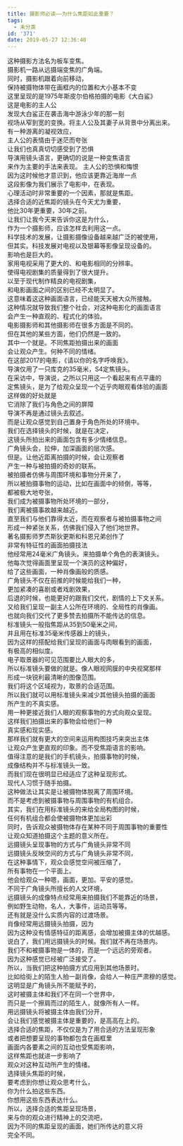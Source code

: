 ```yaml
---
title: 摄影师必读——为什么焦距如此重要？
tags:
  - 未分类
id: '371'
date: 2019-05-27 12:36:40
---
```


这种摄影方法名为板车变焦。  
摄影机一路从远摄端变焦的广角端。  
同时，摄影机跟着向前移动，  
保持被摄物体带在画框内的位置和大小基本不变  
这里呈现的是1975年斯皮尔伯格拍摄的电影《大白鲨》  
这是电影的主人公  
发现大白鲨正在袭击海中游泳少年的那一刻  
视场从窄到宽的变换。将主人公及其妻子从背景中分离出来。  
有一种游离的凝视效应，  
主人公的表情由于迷茫而夸张  
让我们也真真切切感受到了恐惧  
导演用镜头语言，更确切的说是一种变焦语言  
来作为主要的手法来表现。 主人公的恐惧和悔恨  
因为这时候他才意识到，他应该更靠近海岸一点  
这段影像为我们展示了电影中，在表现。  
心理活动时非常重要的一个因素，那就是焦距。  
选择合适的近焦距的镜头在今天尤为重要，  
他比30年更重要，30年之前。  
让我们让我今天来告诉你这是为什么，  
作为一个摄影师，应该怎样去利用这一点。  
科学技术的发展，让摄影摄像设备越来越广泛的被使用，  
但其实。科技发展对电视以及银幕等影像呈现设备的。  
影响也是巨大的。  
家用电视采用了更大的、和电影相同的分辨率。  
使得电视剧集的质量得到了很大提升。  
以至于现代制作精良的电视剧集，  
和电影画面之间的区别已经不太明显了。  
这意味着这这种画面语言，已经能天天被大众所接触。  
这种情况就导致我们整个社会，对这种电影化的画面语言  
会产生一种直观的、程式化的体验。  
电影摄影师和其他摄影师在很多方面是不同的。  
但在其他的某些方面，他们仍然是一致的。  
其中一个就是。不同焦距拍摄出来的画面  
会让观众产生。何种不同的情绪。  
在这部2017的电影，《请以你的名字呼唤我》。  
导演仅用了一只库克的35毫米，S4定焦镜头。  
在采访中，导演说，之所以只用这一个看起来有点平庸的  
定焦镜头，是为了给观众呈现一个近乎肉眼观看体验的画面  
这样做的好处就是  
它消除了我们与角色之间的屏障  
导演不再是通过镜头去叙述。  
而是让观众感觉到自己置身于角色所处的环境中。  
我们在选择镜头的时候，就是在决定，  
这镜头所拍出来的画面包含有多少情绪信息。  
广角镜头会，拉伸，加深画面的层次感。  
但是。让他近距离拍摄的时候，会让观察者  
产生一种与被拍摄的奇妙的联系。  
被拍摄者仿佛与周围环境和事物分开来了，  
所以被拍摄事物的运动，比如在画面中的倾倒，等等，  
都被极大地夸张，  
我们成为被摄事物所处环境的一部分，  
我们离被摄事故越来越近。  
直至我们与他们靠得太近，而在观察者与被拍摄事物之间  
形成一种紧张关系，仿佛我们侵入了他们地世界。  
著名摄影师罗杰斯狄更斯和科恩兄弟创作了  
非常有特征性的画面拍摄技法  
他经常用24毫米广角镜头。来拍摄单个角色的表演镜头。  
他每次觉得画面里呈现一个演员的这种偏好，  
给了这些画面，一种肖像画般的质感。  
广角镜头不仅在前推的时候能给我们一种，  
更加紧凑的喜剧或者戏剧效果，  
后退的时候，也能更好的跟我们交代，剧情的上下文关系。  
又给我们呈现一副主人公所在环境的、全局性的肖像画。  
也就向我们交代了更多赞去拍摄所不能传达的信息。  
标准镜头一般指焦距从35到50毫米之间，  
并且用在标准35毫米传感器上的镜头，  
因为这样的搭配给我们呈现的画面与肉眼看到的画面，  
有极高的相似度。  
电子取景器的可见范围要比人眼大的多，  
所以标准镜头要做的就是。像人眼视网膜的中央视窝那样  
形成一块锐利最清晰的图像范围。  
我们将这个区域视为，取景的合适范围。  
所以我们就可以用标准镜头来减少其他镜头拍摄的画面  
所产生的不真实感。  
用一种更接近我们人眼的观察事物的方式向观众呈现。  
这样我们拍摄出来的事物会给他们一种  
真实感和现实感。  
那样我们就有更大的空间来运用构图技巧来突出主体  
让观众产生更直观的印象。而不受焦距语言的影响。  
值得注意的是我们的手机镜头，拍摄事物的时候，  
成像结构并不与标准镜头一致。  
而我们现在很明显已经适应了这种呈现形式。  
现代人习惯于随手拍摄。  
这种做法让其实是让被摄物体脱离了周围环境。  
而不是考虑到被摄事物与周围事物的有机组合。  
其实，我们在用标准镜头的来给全局构图的时候，  
任何有机组合都会使被摄物体更加出彩  
同时，告诉观众被摄物体存在某种不同于周围事物的重要性  
让观众知道拍摄这个主题的意义所在。  
远摄镜头呈现事物的方式与广角镜头非常不同  
远摄镜头反映空间的方式与广角镜头非常不同，  
在这种事情下，观众会感觉空间被压缩了，  
所有事物在一个平面上。  
他会给观众一种嗯，画面，更加。平安的感觉。  
不同于广角镜头所擅长的人文环境，  
远摄镜头的成像特点经常用来拍摄我们不能靠近的场景，  
例如野生动物，名人，大事件，运动员等等。  
还有就是没什么实质内容的过渡场景。  
肖像经常用远摄镜头拍摄，因为  
因为这种没有情感特征的距离感，会增加被摄主体的优越感。  
说白了，我们用远摄镜头的时候。我们就不再在场景内。  
我们不和被摄事物是一体的，而是一个远远的旁观者。  
因为这种感觉已经被广泛接受了。  
所以，当我们把这种拍摄方式应用到其他场景时。  
比如给街上的陌生人拍一副肖像，会给人一种庄严肃穆的感觉。  
这明显是广角镜头所不能赋予的，  
这时被摄主体和我们不在同一个世界中，  
而只是一个擦肩而过的陌生人，就像所有人一样。  
用远摄镜头将被摄主体由我们分开，  
会让我们感觉被摄主体是重要的，是高高在上的。  
选择合适的焦距，不仅仅是为了用合适的方法呈现形象  
或者把想要呈现的事物都包含在画框里  
画面内各要素之间的互动也受焦距影响，  
这样焦距也就进一步影响了  
观众对这种互动所产生的情绪。  
选择镜头焦距的时候，  
要考虑到你想让观众思考什么，  
你为什么拍这些东西。  
你想用这些东西表达什么。  
所以，选择合适的焦距呈现场景，  
来与你的观众进行精神上的交流吧，  
因为不同的焦距呈现的画面，她们所传达的意义将  
完全不同。